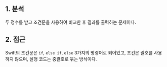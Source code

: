 ## 1. 분석

두 정수를 받고 조건문을 사용하여 비교한 후 결과를 출력하는 문제이다.

## 2. 접근

Swift의 조건문은 `if`, `else if`, `else` 3가지의 명령어로 되어있고, 조건은 괄호를 사용하지 않으며, 실행 코드는 중괄호로 묶는 방식이다.